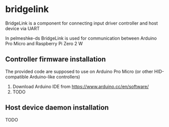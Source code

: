 # bridgelink

BridgeLink is a component for connecting input driver controller and host device via UART

In pelmeshke-ds BridgeLink is used for communication between Arduino Pro Micro and Raspberry Pi Zero 2 W

## Controller firmware installation

The provided code are supposed to use on Arduino Pro Micro (or other HID-compatible Arduino-like controllers)

1. Download Arduino IDE from https://www.arduino.cc/en/software/
2. TODO


## Host device daemon installation

TODO


